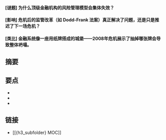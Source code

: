 #### [谜题] 为什么顶级金融机构的风险管理模型会集体失效？


#### [影响] 危机后的监管改革（如 Dodd-Frank 法案）真正解决了问题，还是只是推迟了下一场危机？


#### [类比] 金融系统像一座用纸牌搭成的城堡——2008年危机展示了抽掉哪张牌会导致整体坍塌。


## 摘要


## 要点

- 
- 
- 

## 链接

- [[{h3_subfolder} MOC]]
